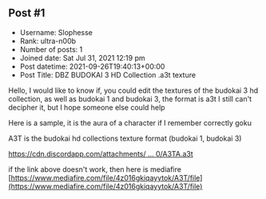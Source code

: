 ## Post #1
- Username: Slophesse
- Rank: ultra-n00b
- Number of posts: 1
- Joined date: Sat Jul 31, 2021 12:19 pm
- Post datetime: 2021-09-26T19:40:13+00:00
- Post Title: DBZ BUDOKAI 3 HD Collection .a3t texture

Hello, I would like to know if, you could edit the textures of the budokai 3 hd collection, as well as budokai 1 and budokai 3, the format is a3t I still can't decipher it, but I hope someone else could help

Here is a sample, it is the aura of a character if I remember correctly goku

A3T is the budokai hd collections texture format (budokai 1, budokai 3)

[https://cdn.discordapp.com/attachments/ ... 0/A3TA.a3t](https://cdn.discordapp.com/attachments/493153150820286464/891098880064778280/A3TA.a3t)

if the link above doesn't work, then here is mediafire
[https://www.mediafire.com/file/4z016gkiqayytok/A3T/file](https://www.mediafire.com/file/4z016gkiqayytok/A3T/file)
